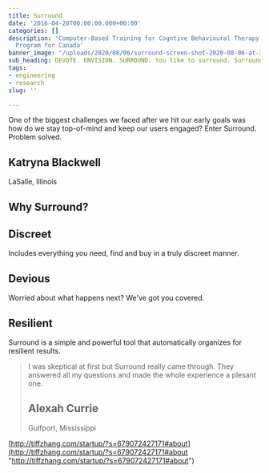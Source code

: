 ```yaml
---
title: Surround
date: '2016-04-20T00:00:00.000+00:00'
categories: []
description: 'Computer-Based Training for Cogntive Behavioural Therapy: An Addictions
  Program for Canada'
banner_image: "/uploads/2020/08/06/surround-screen-shot-2020-08-06-at-3-51-57-pm.png"
sub_heading: DEVOTE. ENVISION. SURROUND. You like to surround. Surround does too.
tags:
- engineering
- research
slug: ''

---
```

One of the biggest challenges we faced after we hit our early goals was how do we stay top-of-mind and keep our users engaged? Enter Surround. Problem solved.

## Katryna Blackwell  
LaSalle, Illinois

## Why Surround?

## Discreet

Includes everything you need, find and buy in a truly discreet manner.

## Devious

Worried about what happens next? We've got you covered.

## Resilient

Surround is a simple and powerful tool that automatically organizes for resilient results.

> I was skeptical at first but Surround really came through. They answered all my questions and made the whole experience a plesant one.
>
> ## Alexah Currie  
> Gulfport, Mississippi

[http://tiffzhang.com/startup/?s=679072427171#about](http://tiffzhang.com/startup/?s=679072427171#about "http://tiffzhang.com/startup/?s=679072427171#about")